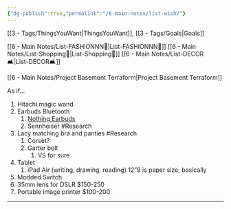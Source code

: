 ```yaml
---
{"dg-publish":true,"permalink":"/6-main-notes/list-wish/"}
---
```


[[3 - Tags/ThingsYouWant\|ThingsYouWant]], [[3 - Tags/Goals\|Goals]]


[[6 - Main Notes/List-FASHIONNN👗\|List-FASHIONNN👗]]
[[6 - Main Notes/List-Shopping🛒\|List-Shopping🛒]]
[[6 - Main Notes/List-DECOR🛋️\|List-DECOR🛋️]]

[[6 - Main Notes/Project Basement Terraform\|Project Basement Terraform]]



As if... 

1. Hitachi magic wand 
2. Earbuds Bluetooth
	1. [Nothing Earbuds](https://a.co/d/8F0mJCm)
	2. Sennheiser #Research  
3. Lacy matching bra and panties #Research 
	1. Corset? 
	2. Garter belt
		1. VS for sure
4.  Tablet
	1. iPad Air (writing, drawing, reading) 12”9 is paper size, basically
5. Modded Switch
6. 35mm lens for DSLR $150-250
7. Portable image printer $100-200





- - -


